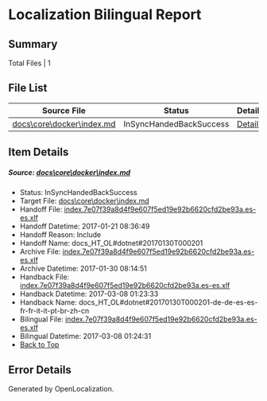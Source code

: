 # <a name='report-top'></a> Localization Bilingual Report

## Summary
 Total Files | 1

## File List
 Source File | Status | Details 
 ----------- | ------ | ------- 
 [docs\core\docker\index.md](https://github.com/dotnet/docs/blob/2ad428dcda9ef213a8487c35a48b33929259abba/docs/core/docker/index.md) | InSyncHandedBackSuccess | [Details](#7146e08095260361af1263cf79072476664eee2337)

## Item Details
##### <a name='7146e08095260361af1263cf79072476664eee2337'></a> Source: [docs\core\docker\index.md](https://github.com/dotnet/docs/blob/2ad428dcda9ef213a8487c35a48b33929259abba/docs/core/docker/index.md)
* Status: InSyncHandedBackSuccess
* Target File: [docs\core\docker\index.md](https://github.com/dotnet/docs.es-es/blob/eb6def36f1a3039744e13ec30af8d0f10a0fc2e5/docs/core/docker/index.md)
* Handoff File: [index.7e07f39a8d4f9e607f5ed19e92b6620cfd2be93a.es-es.xlf](https://github.com/dotnet/docs.handoff/blob/b9bdb4e6c31b52f5fbcec2c299716cb344b0b194/ol-handoff/dotnet/docs.es-es/master/dotnet-core/index.7e07f39a8d4f9e607f5ed19e92b6620cfd2be93a.es-es.xlf)
* Handoff Datetime: 2017-01-21 08:36:49
* Handoff Reason: Include
* Handoff Name: docs_HT_OL#dotnet#20170130T000201
* Archive File: [index.7e07f39a8d4f9e607f5ed19e92b6620cfd2be93a.es-es.xlf](https://github.com/dotnet/docs.handoff/blob/e0f44ded90317373829d7259bc77093b1292267b/ol-archive/dotnet/docs.es-es/master/dotnet-core/index.7e07f39a8d4f9e607f5ed19e92b6620cfd2be93a.es-es.xlf)
* Archive Datetime: 2017-01-30 08:14:51
* Handback File: [index.7e07f39a8d4f9e607f5ed19e92b6620cfd2be93a.es-es.xlf](https://github.com/dotnet/docs.handback/blob/d3cc939c435cda944f297c9b1d3c94c8a230c666/ol-handback/dotnet/docs.es-es/master/dotnet-core/index.7e07f39a8d4f9e607f5ed19e92b6620cfd2be93a.es-es.xlf)
* Handback Datetime: 2017-03-08 01:23:33
* Handback Name: docs_HT_OL#dotnet#20170130T000201-de-de-es-es-fr-fr-it-it-pt-br-zh-cn
* Bilingual File: [index.7e07f39a8d4f9e607f5ed19e92b6620cfd2be93a.es-es.xlf](https://github.com/dotnet/docs.handback/blob/d3cc939c435cda944f297c9b1d3c94c8a230c666/ol-handback/dotnet/docs.es-es/master/dotnet-core/index.7e07f39a8d4f9e607f5ed19e92b6620cfd2be93a.es-es.xlf)
* Bilingual Datetime: 2017-03-08 01:24:31
* [Back to Top](#report-top)


## Error Details

Generated by OpenLocalization.
